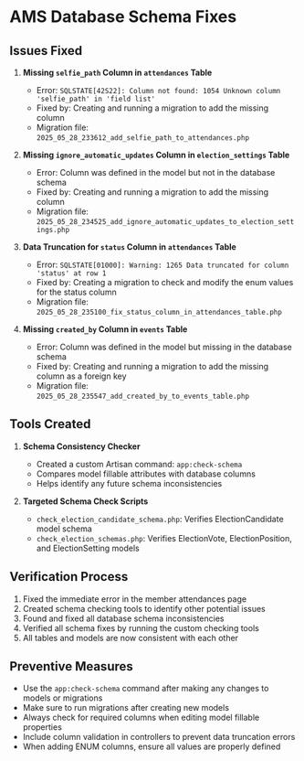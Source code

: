 # AMS Database Schema Fixes

## Issues Fixed

1. **Missing `selfie_path` Column in `attendances` Table**
   - Error: `SQLSTATE[42S22]: Column not found: 1054 Unknown column 'selfie_path' in 'field list'`
   - Fixed by: Creating and running a migration to add the missing column
   - Migration file: `2025_05_28_233612_add_selfie_path_to_attendances.php`

2. **Missing `ignore_automatic_updates` Column in `election_settings` Table**
   - Error: Column was defined in the model but not in the database schema
   - Fixed by: Creating and running a migration to add the missing column
   - Migration file: `2025_05_28_234525_add_ignore_automatic_updates_to_election_settings.php`

3. **Data Truncation for `status` Column in `attendances` Table**
   - Error: `SQLSTATE[01000]: Warning: 1265 Data truncated for column 'status' at row 1`
   - Fixed by: Creating a migration to check and modify the enum values for the status column
   - Migration file: `2025_05_28_235100_fix_status_column_in_attendances_table.php`

4. **Missing `created_by` Column in `events` Table**
   - Error: Column was defined in the model but missing in the database schema
   - Fixed by: Creating and running a migration to add the missing column as a foreign key
   - Migration file: `2025_05_28_235547_add_created_by_to_events_table.php`

## Tools Created

1. **Schema Consistency Checker**
   - Created a custom Artisan command: `app:check-schema`
   - Compares model fillable attributes with database columns
   - Helps identify any future schema inconsistencies

2. **Targeted Schema Check Scripts**
   - `check_election_candidate_schema.php`: Verifies ElectionCandidate model schema
   - `check_election_schemas.php`: Verifies ElectionVote, ElectionPosition, and ElectionSetting models

## Verification Process

1. Fixed the immediate error in the member attendances page
2. Created schema checking tools to identify other potential issues
3. Found and fixed all database schema inconsistencies
4. Verified all schema fixes by running the custom checking tools
5. All tables and models are now consistent with each other

## Preventive Measures

- Use the `app:check-schema` command after making any changes to models or migrations
- Make sure to run migrations after creating new models
- Always check for required columns when editing model fillable properties
- Include column validation in controllers to prevent data truncation errors
- When adding ENUM columns, ensure all values are properly defined 